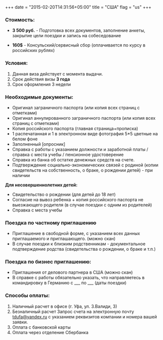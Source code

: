 +++
date = "2015-02-20T14:31:56+05:00"
title = "США"
flag = "us"
+++

### Стоимость: 

* **3 500 руб.** - Подготовка всех документов, заполнение анкеты, закрытие цели поездки и запись на собеседование 

* **160$** - Консульский/сервисный сбор (оплачивается по курсу в российских рублях)



### Условия:

1. Данная виза действует с момента выдачи.
2. Срок действия визы **3 года**
3. Срок оформления 3 недели


### Необходимые документы:

* Оригинал заграничного паспорта (или копия всех страниц с отметками)
* Оригинал аннулированного заграничного паспорта (или копия всех страниц с отметками)
* Копия российского паспорта (главная страница+прописка)
* 1 распечатанная и 1 в электронном виде фотография 5*5 цветные на белом фоне
* Заполненный [опросник]
* Справка с работы с указанием должности и заработной платы /справка с места учебы / пенсионное удостоверение
* Справка из банка об остатке денежных средств на счете. 
* Подтверждение социально-экономических связей с родиной (копии свидетельств на собственность, о браке, о рождении детей) - при наличии


**Для несовершеннолетних детей:**
* Свидетельство о рождении (для детей до 18 лет)
* Согласие на вывоз ребенка + копия российского паспорта не выезжающего родителя (в случае поездки с одним из родителей)
* Справка с места учебы 

### Поездка по частному приглашению
* Приглашение в свободной форме, с указанием всех данных приглашаемого и приглашающего. (можно скан)
* В случае поездки к близким родственникам - документальное подтверждение родства (свидетельства о рождении, о браке и т.п.)

### Поездка по бизнес приглашению:

* Приглашения от делового партнера в США (можно скан)
* В справке с работы обязательно указать, что направляетесь в командировку в Германию с ___ по ___ (даты поездки)



### Способы оплаты:

1. Наличный расчет в офисе (г. Уфа, ул. З.Валиди, 3)
2. Безналичный расчет 
Запрос счета на электронную почту [tdufa@yandex.ru](mailto:tdufa@yandex.ru)  с указанием реквизитов компании и номера вашей заявки. 
3. Оплата с банковской карты
4. Оплата через отделение Сбербанка

